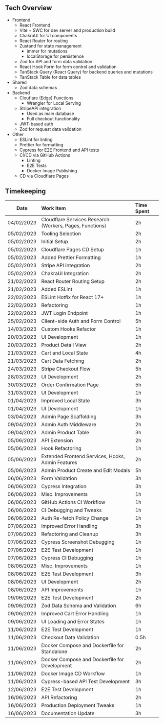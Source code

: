 ## Tech Overview

- Frontend
  - React Frontend
  - Vite + SWC for dev server and production build
  - ChakraUI for UI components
  - React Router for routing
  - Zustand for state management
    - immer for mutations
    - localStorage for persistence
  - Zod for API and form data validation
  - React Hook Form for form control and validation
  - TanStack Query (React Query) for backend queries and mutations
  - TanStack Table for data tables
- Shared
  - Zod data schemas
- Backend
  - Clouflare (Edge) Functions
    - Wrangler for Local Serving
  - StripeAPI integration
    - Used as main database
    - Full checkout functionality
  - JWT-based auth
  - Zod for request data validation
- Other
  - ESLint for linting
  - Prettier for formatting
  - Cypress for E2E Frontend and API tests
  - CI/CD via GitHub Actions
    - Linting
    - E2E Tests
    - Docker Image Publishing
  - CD via Cloudflare Pages

## Timekeeping
| Date | Work Item | Time Spent |
| --- | :--- | :--- |
| 04/02/2023 | Cloudflare Services Research (Workers, Pages, Functions) | 2h |
| 05/02/2023 | Tooling Selection | 2h |
| 05/02/2023 | Initial Setup | 2h |
| 05/02/2023 | Cloudflare Pages CD Setup | 1h |
| 05/02/2023 | Added Prettier Formatting | 1h |
| 05/02/2023 | Stripe API integration | 2h |
| 05/02/2023 | ChakraUI Integration | 2h |
| 21/02/2023 | React Router Routing Setup | 2h |
| 21/02/2023 | Added ESLint | 1h |
| 22/02/2023 | ESLint Hotfix for React 17+ | 1h |
| 22/02/2023 | Refactoring | 1h |
| 22/02/2023 | JWT Login Endpoint | 1h |
| 25/02/2023 | Client-side Auth and Form Control | 5h |
| 14/03/2023 | Custom Hooks Refactor | 1h |
| 20/03/2023 | UI Development | 1h |
| 20/03/2023 | Product Detail View | 2h |
| 21/03/2023 | Cart and Local State | 4h |
| 21/03/2023 | Cart Data Fetching | 2h |
| 24/03/2023 | Stripe Checkout Flow | 5h |
| 28/03/2023 | UI Development | 2h |
| 30/03/2023 | Order Confirmation Page | 5h |
| 31/03/2023 | UI Development | 1h |
| 01/04/2023 | Improved Local State | 3h |
| 01/04/2023 | UI Development | 1h |
| 03/04/2023 | Admin Page Scaffolding | 3h |
| 09/04/2023 | Admin Auth Middleware | 2h |
| 09/04/2023 | Admin Product Table | 3h |
| 05/06/2023 | API Extension | 2h |
| 05/06/2023 | Hook Refactoring | 1h |
| 05/06/2023 | Extended Frontend Services, Hooks, Admin Features | 2h |
| 05/06/2023 | Admin Product Create and Edit Modals | 5h |
| 06/06/2023 | Form Validation | 3h |
| 06/06/2023 | Cypress Integration | 3h |
| 06/06/2023 | Misc. Improvements | 1h |
| 06/06/2023 | GitHub Actions CI Workflow | 1h |
| 06/06/2023 | CI Debugging and Tweaks | 1h |
| 06/06/2023 | Auth Re-fetch Policy Change | 1h |
| 07/06/2023 | Improved Error Handling | 3h |
| 07/06/2023 | Refactoring and Cleanup | 3h |
| 07/06/2023 | Cypress Screenshot Debugging | 1h |
| 07/06/2023 | E2E Test Development | 1h |
| 07/06/2023 | Cypress CI Debugging | 1h |
| 08/06/2023 | Misc. Improvements | 1h |
| 08/06/2023 | E2E Test Development | 3h |
| 08/06/2023 | UI Development | 2h |
| 08/06/2023 | API Improvements | 1h |
| 09/06/2023 | E2E Test Development | 2h |
| 09/06/2023 | Zod Data Schema and Validation | 6h |
| 09/06/2023 | Improved Cart Error Handling | 1h |
| 09/06/2023 | UI Loading and Error States | 1h |
| 11/06/2023 | E2E Test Development | 1h |
| 11/06/2023 | Checkout Data Validation | 0.5h |
| 11/06/2023 | Docker Compose and Dockerfile for Standalone | 2h |
| 11/06/2023 | Docker Compose and Dockerfile for Development | 2h |
| 11/06/2023 | Docker Image CD Workflow | 1h |
| 11/06/2023 | Cypress-based API Test Development | 3h |
| 12/06/2023 | E2E Test Development | 1h |
| 16/06/2023 | API Refactoring | 2h |
| 16/06/2023 | Production Deployment Tweaks | 1h |
| 16/06/2023 | Documentation Update | 3h |
